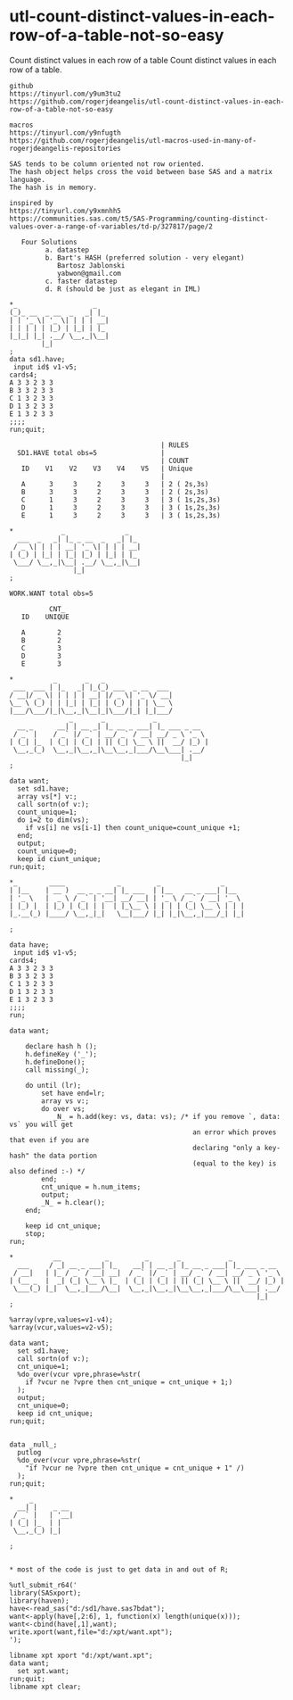 # utl-count-distinct-values-in-each-row-of-a-table-not-so-easy
Count distinct values in each row of a table
     Count distinct values in each row of a table.

    github
    https://tinyurl.com/y9um3tu2
    https://github.com/rogerjdeangelis/utl-count-distinct-values-in-each-row-of-a-table-not-so-easy

    macros
    https://tinyurl.com/y9nfugth
    https://github.com/rogerjdeangelis/utl-macros-used-in-many-of-rogerjdeangelis-repositories

    SAS tends to be column oriented not row oriented.
    The hash object helps cross the void between base SAS and a matrix language.
    The hash is in memory.

    inspired by
    https://tinyurl.com/y9xmnhh5
    https://communities.sas.com/t5/SAS-Programming/counting-distinct-values-over-a-range-of-variables/td-p/327817/page/2

       Four Solutions
             a. datastep
             b. Bart's HASH (preferred solution - very elegant)
                Bartosz Jablonski
                yabwon@gmail.com
             c. faster datastep
             d. R (should be just as elegant in IML)

    *_                   _
    (_)_ __  _ __  _   _| |_
    | | '_ \| '_ \| | | | __|
    | | | | | |_) | |_| | |_
    |_|_| |_| .__/ \__,_|\__|
            |_|
    ;
    data sd1.have;
     input id$ v1-v5;
    cards4;
    A 3 3 2 3 3
    B 3 3 2 3 3
    C 1 3 2 3 3
    D 1 3 2 3 3
    E 1 3 2 3 3
    ;;;;
    run;quit;

                                          | RULES
      SD1.HAVE total obs=5                |
                                          | COUNT
       ID    V1    V2    V3    V4    V5   | Unique
                                          |
       A      3     3     2     3     3   | 2 ( 2s,3s)
       B      3     3     2     3     3   | 2 ( 2s,3s)
       C      1     3     2     3     3   | 3 ( 1s,2s,3s)
       D      1     3     2     3     3   | 3 ( 1s,2s,3s)
       E      1     3     2     3     3   | 3 ( 1s,2s,3s)

    *            _               _
      ___  _   _| |_ _ __  _   _| |_
     / _ \| | | | __| '_ \| | | | __|
    | (_) | |_| | |_| |_) | |_| | |_
     \___/ \__,_|\__| .__/ \__,_|\__|
                    |_|
    ;

    WORK.WANT total obs=5

              CNT_
       ID    UNIQUE

       A        2
       B        2
       C        3
       D        3
       E        3

    *          _       _   _
     ___  ___ | |_   _| |_(_) ___  _ __  ___
    / __|/ _ \| | | | | __| |/ _ \| '_ \/ __|
    \__ \ (_) | | |_| | |_| | (_) | | | \__ \
    |___/\___/|_|\__,_|\__|_|\___/|_| |_|___/
                   _       _            _
      __ _      __| | __ _| |_ __ _ ___| |_ ___ _ __
     / _` |    / _` |/ _` | __/ _` / __| __/ _ \ '_ \
    | (_| |_  | (_| | (_| | || (_| \__ \ ||  __/ |_) |
     \__,_(_)  \__,_|\__,_|\__\__,_|___/\__\___| .__/
                                               |_|
    ;

    data want;
      set sd1.have;
      array vs[*] v:;
      call sortn(of v:);
      count_unique=1;
      do i=2 to dim(vs);
        if vs[i] ne vs[i-1] then count_unique=count_unique +1;
      end;
      output;
      count_unique=0;
      keep id ciunt_unique;
    run;quit;

    *_        ____             _         _               _
    | |__    | __ )  __ _ _ __| |_ ___  | |__   __ _ ___| |__
    | '_ \   |  _ \ / _` | '__| __/ __| | '_ \ / _` / __| '_ \
    | |_) |  | |_) | (_| | |  | |_\__ \ | | | | (_| \__ \ | | |
    |_.__(_) |____/ \__,_|_|   \__|___/ |_| |_|\__,_|___/_| |_|

    ;

    data have;
     input id$ v1-v5;
    cards4;
    A 3 3 2 3 3
    B 3 3 2 3 3
    C 1 3 2 3 3
    D 1 3 2 3 3
    E 1 3 2 3 3
    ;;;;
    run;

    data want;

        declare hash h ();
        h.defineKey ('_');
        h.defineDone();
        call missing(_);

        do until (lr);
            set have end=lr;
            array vs v:;
            do over vs;
               _N_ = h.add(key: vs, data: vs); /* if you remove `, data: vs` you will get
                                                  an error which proves that even if you are
                                                  declaring "only a key-hash" the data portion
                                                  (equal to the key) is also defined :-) */
            end;
            cnt_unique = h.num_items;
            output;
            _N_ = h.clear();
        end;

        keep id cnt_unique;
        stop;
    run;

    *          __           _         _       _            _
      ___     / _| __ _ ___| |_    __| | __ _| |_ __ _ ___| |_ ___ _ __
     / __|   | |_ / _` / __| __|  / _` |/ _` | __/ _` / __| __/ _ \ '_ \
    | (__ _  |  _| (_| \__ \ |_  | (_| | (_| | || (_| \__ \ ||  __/ |_) |
     \___(_) |_|  \__,_|___/\__|  \__,_|\__,_|\__\__,_|___/\__\___| .__/
                                                                  |_|
    ;

    %array(vpre,values=v1-v4);
    %array(vcur,values=v2-v5);

    data want;
      set sd1.have;
      call sortn(of v:);
      cnt_unique=1;
      %do_over(vcur vpre,phrase=%str(
        if ?vcur ne ?vpre then cnt_unique = cnt_unique + 1;)
      );
      output;
      cnt_unique=0;
      keep id cnt_unique;
    run;quit;


    data _null_;
      putlog
      %do_over(vcur vpre,phrase=%str(
        "if ?vcur ne ?vpre then cnt_unique = cnt_unique + 1" /)
      );
    run;quit;

    *    _
      __| |    _ __
     / _` |   | '__|
    | (_| |_  | |
     \__,_(_) |_|

    ;


    * most of the code is just to get data in and out of R;

    %utl_submit_r64('
    library(SASxport);
    library(haven);
    have<-read_sas("d:/sd1/have.sas7bdat");
    want<-apply(have[,2:6], 1, function(x) length(unique(x)));
    want<-cbind(have[,1],want);
    write.xport(want,file="d:/xpt/want.xpt");
    ');

    libname xpt xport "d:/xpt/want.xpt";
    data want;
      set xpt.want;
    run;quit;
    libname xpt clear;

